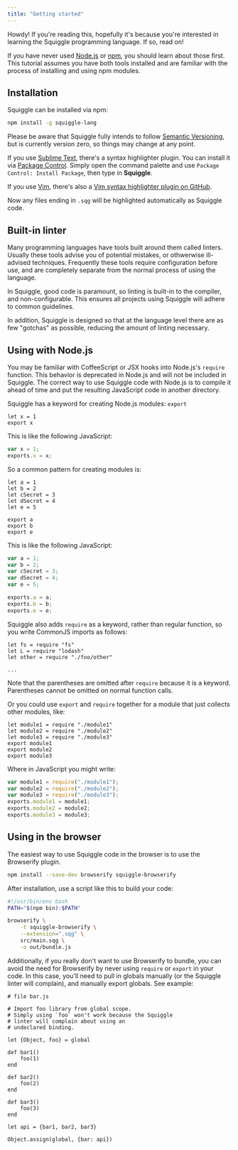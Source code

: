```yaml
---
title: "Getting started"
---
```


Howdy! If you're reading this, hopefully it's because you're interested in learning the Squiggle programming language. If so, read on!

If you have never used [Node.js][] or [npm][], you should learn about those first. This tutorial assumes you have both tools installed and are familiar with the process of installing and using npm modules.

## Installation

Squiggle can be installed via npm:

```bash
npm install -g squiggle-lang
```

Please be aware that Squiggle fully intends to follow [Semantic Versioning][semver], but is currently version zero, so things may change at any point.

If you use [Sublime Text][sublime], there's a syntax highlighter plugin. You can install it via [Package Control][pkgctrl]. Simply open the command palette and use `Package Control: Install Package`, then type in **Squiggle**.

If you use [Vim][vim], there's also a [Vim syntax highlighter plugin on GitHub][vimplug].

Now any files ending in `.sqg` will be highlighted automatically as Squiggle code.

## Built-in linter

Many programming languages have tools built around them called linters. Usually these tools advise you of potential mistakes, or othwerwise ill-advised techniques. Frequently these tools require configuration before use, and are completely separate from the normal process of using the language.

In Squiggle, good code is paramount, so linting is built-in to the compiler, and non-configurable. This ensures all projects using Squiggle will adhere to common guidelines.

In addition, Squiggle is designed so that at the language level there are as few "gotchas" as possible, reducing the amount of linting necessary.

## Using with Node.js

You may be familiar with CoffeeScript or JSX hooks into Node.js's `require` function. This behavior is deprecated in Node.js and will not be included in Squiggle. The correct way to use Squiggle code with Node.js is to compile it ahead of time and put the resulting JavaScript code in another directory.

Squiggle has a keyword for creating Node.js modules: `export`

```squiggle
let x = 1
export x
```

This is like the following JavaScript:

```javascript
var x = 1;
exports.x = x;
```

So a common pattern for creating modules is:

```squiggle
let a = 1
let b = 2
let cSecret = 3
let dSecret = 4
let e = 5

export a
export b
export e
```

This is like the following JavaScript:

```javascript
var a = 1;
var b = 2;
var cSecret = 3;
var dSecret = 4;
var e = 5;

exports.a = a;
exports.b = b;
exports.e = e;
```

Squiggle also adds `require` as a keyword, rather than regular function, so you write CommonJS imports as follows:

```squiggle
let fs = require "fs"
let L = require "lodash"
let other = require "./foo/other"

...
```

Note that the parentheses are omitted after `require` because it is a keyword. Parentheses cannot be omitted on normal function calls.

Or you could use `export` and `require` together for a module that just collects other modules, like:

```squiggle
let module1 = require "./module1"
let module2 = require "./module2"
let module3 = require "./module3"
export module1
export module2
export module3
```

Where in JavaScript you might write:

```javascript
var module1 = require("./module1");
var module2 = require("./module2");
var module3 = require("./module3");
exports.module1 = module1;
exports.module2 = module2;
exports.module3 = module3;
```

## Using in the browser

The easiest way to use Squiggle code in the browser is to use the Browserify plugin.

```bash
npm install --save-dev browserify squiggle-browserify
```

After installation, use a script like this to build your code:

```bash
#!/usr/bin/env bash
PATH="$(npm bin):$PATH"

browserify \
    -t squiggle-browserify \
    --extension=".sqg" \
    src/main.sqg \
    -o out/bundle.js
```

Additionally, if you really don't want to use Browserify to bundle, you can avoid the need for Browserify by never using `require` or `export` in your code. In this case, you'll need to pull in globals manually (or the Squiggle linter will complain), and manually export globals. See example:

```squiggle
# file bar.js

# Import foo library from global scope.
# Simply using `foo` won't work because the Squiggle
# linter will complain about using an
# undeclared binding.

let {Object, foo} = global

def bar1()
    foo(1)
end

def bar2()
    foo(2)
end

def bar3()
    foo(3)
end

let api = {bar1, bar2, bar3}

Object.assign(global, {bar: api})
```

[vim]: http://www.vim.org/
[npm]: https://www.npmjs.com/
[semver]: http://semver.org/
[lodash]: https://lodash.com/
[node.js]: https://nodejs.org/
[sublime]: http://www.sublimetext.com/
[pkgctrl]: https://packagecontrol.io/
[vimplug]: https://github.com/squiggle-lang/vim-squiggle
